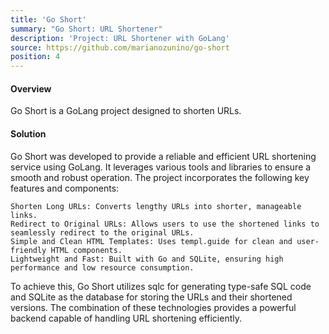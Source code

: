 ```yaml
---
title: 'Go Short'
summary: "Go Short: URL Shortener"
description: 'Project: URL Shortener with GoLang'
source: https://github.com/marianozunino/go-short
position: 4
---
```

#### Overview

Go Short is a GoLang project designed to shorten URLs.

#### Solution

Go Short was developed to provide a reliable and efficient URL shortening service using GoLang.
It leverages various tools and libraries to ensure a smooth and robust operation.
The project incorporates the following key features and components:

    Shorten Long URLs: Converts lengthy URLs into shorter, manageable links.
    Redirect to Original URLs: Allows users to use the shortened links to seamlessly redirect to the original URLs.
    Simple and Clean HTML Templates: Uses templ.guide for clean and user-friendly HTML components.
    Lightweight and Fast: Built with Go and SQLite, ensuring high performance and low resource consumption.

To achieve this, Go Short utilizes sqlc for generating type-safe SQL code and SQLite as the database for storing the URLs and their shortened versions. The combination of these technologies provides a powerful backend capable of handling URL shortening efficiently.
